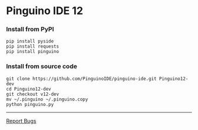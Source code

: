 Pinguino IDE 12
===============


### Install from PyPI ###
```shell
pip install pyside
pip install requests
pip install pinguino
```


### Install from source code ###

```shell
git clone https://github.com/PinguinoIDE/pinguino-ide.git Pinguino12-dev
cd Pinguino12-dev
git checkout v12-dev
mv ~/.pinguino ~/.pinguino.copy
python pinguino.py
```
----
[Report Bugs](https://github.com/PinguinoIDE/pinguino-ide/issues)


